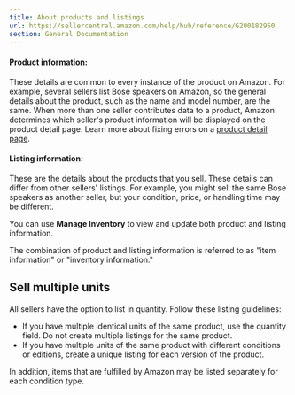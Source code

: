 ```yaml
---
title: About products and listings
url: https://sellercentral.amazon.com/help/hub/reference/G200182950
section: General Documentation
---
```


#### Product information:

These details are common to every instance of the product on Amazon. For
example, several sellers list Bose speakers on Amazon, so the general details
about the product, such as the name and model number, are the same. When more
than one seller contributes data to a product, Amazon determines which
seller's product information will be displayed on the product detail page.
Learn more about fixing errors on a [product detail page](/gp/help/200335450).

#### Listing information:

These are the details about the products that you sell. These details can
differ from other sellers' listings. For example, you might sell the same Bose
speakers as another seller, but your condition, price, or handling time may be
different.

You can use **Manage Inventory** to view and update both product and listing
information.

The combination of product and listing information is referred to as "item
information" or "inventory information."

##  Sell multiple units

All sellers have the option to list in quantity. Follow these listing
guidelines:

  * If you have multiple identical units of the same product, use the quantity field. Do not create multiple listings for the same product.
  * If you have multiple units of the same product with different conditions or editions, create a unique listing for each version of the product.

In addition, items that are fulfilled by Amazon may be listed separately for
each condition type.

